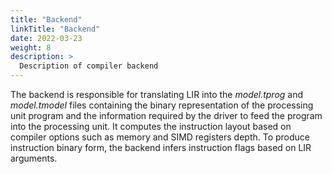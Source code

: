 ```yaml
---
title: "Backend"
linkTitle: "Backend"
date: 2022-03-23
weight: 8
description: >
  Description of compiler backend
---
```


The backend is responsible for translating LIR into the _model.tprog_ and _model.tmodel_ files containing the binary representation of the processing unit program and the information required by the driver to feed the program into the processing unit. It computes the instruction layout based on compiler options such as memory and SIMD registers depth. To produce instruction binary form, the backend infers instruction flags based on LIR arguments.